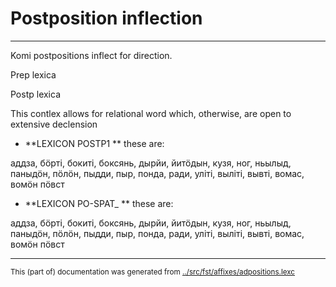 # Postposition inflection
----

Komi postpositions inflect for direction.

Prep lexica


Postp lexica 







This contlex allows for relational word which, otherwise, are open 
to extensive declension


* **LEXICON POSTP1  **
these are: 

аддза, бӧрті, бокиті, боксянь, дырйи, йитӧдын, 
кузя, ног, ньылыд, паныдӧн, пӧлӧн, пыдди, пыр, понда, 
ради, уліті, выліті, вывті, вомас, вомӧн
пӧвст
























* **LEXICON PO-SPAT_  **
these are: 

аддза, бӧрті, бокиті, боксянь, дырйи, йитӧдын, 
кузя, ног, ньылыд, паныдӧн, пӧлӧн, пыдди, пыр, понда, 
ради, уліті, выліті, вывті, вомас, вомӧн
пӧвст






















* * *
<small>This (part of) documentation was generated from [../src/fst/affixes/adpositions.lexc](http://github.com/giellalt/lang-kpv/blob/main/../src/fst/affixes/adpositions.lexc)</small>
